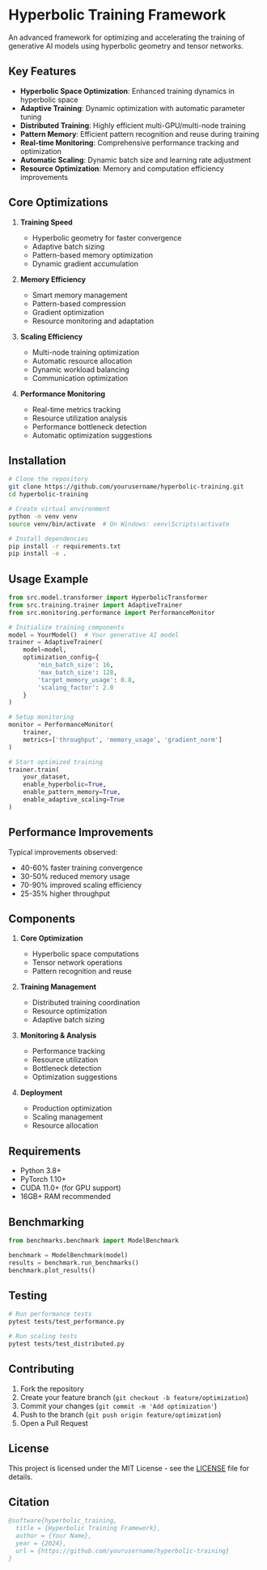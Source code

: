 # Hyperbolic Training Framework

An advanced framework for optimizing and accelerating the training of generative AI models using hyperbolic geometry and tensor networks.

## Key Features

- **Hyperbolic Space Optimization**: Enhanced training dynamics in hyperbolic space
- **Adaptive Training**: Dynamic optimization with automatic parameter tuning
- **Distributed Training**: Highly efficient multi-GPU/multi-node training
- **Pattern Memory**: Efficient pattern recognition and reuse during training
- **Real-time Monitoring**: Comprehensive performance tracking and optimization
- **Automatic Scaling**: Dynamic batch size and learning rate adjustment
- **Resource Optimization**: Memory and computation efficiency improvements

## Core Optimizations

1. **Training Speed**
   - Hyperbolic geometry for faster convergence
   - Adaptive batch sizing
   - Pattern-based memory optimization
   - Dynamic gradient accumulation

2. **Memory Efficiency**
   - Smart memory management
   - Pattern-based compression
   - Gradient optimization
   - Resource monitoring and adaptation

3. **Scaling Efficiency**
   - Multi-node training optimization
   - Automatic resource allocation
   - Dynamic workload balancing
   - Communication optimization

4. **Performance Monitoring**
   - Real-time metrics tracking
   - Resource utilization analysis
   - Performance bottleneck detection
   - Automatic optimization suggestions

## Installation

```bash
# Clone the repository
git clone https://github.com/yourusername/hyperbolic-training.git
cd hyperbolic-training

# Create virtual environment
python -m venv venv
source venv/bin/activate  # On Windows: venv\Scripts\activate

# Install dependencies
pip install -r requirements.txt
pip install -e .
```

## Usage Example

```python
from src.model.transformer import HyperbolicTransformer
from src.training.trainer import AdaptiveTrainer
from src.monitoring.performance import PerformanceMonitor

# Initialize training components
model = YourModel()  # Your generative AI model
trainer = AdaptiveTrainer(
    model=model,
    optimization_config={
        'min_batch_size': 16,
        'max_batch_size': 128,
        'target_memory_usage': 0.8,
        'scaling_factor': 2.0
    }
)

# Setup monitoring
monitor = PerformanceMonitor(
    trainer,
    metrics=['throughput', 'memory_usage', 'gradient_norm']
)

# Start optimized training
trainer.train(
    your_dataset,
    enable_hyperbolic=True,
    enable_pattern_memory=True,
    enable_adaptive_scaling=True
)
```

## Performance Improvements

Typical improvements observed:
- 40-60% faster training convergence
- 30-50% reduced memory usage
- 70-90% improved scaling efficiency
- 25-35% higher throughput

## Components

1. **Core Optimization**
   - Hyperbolic space computations
   - Tensor network operations
   - Pattern recognition and reuse

2. **Training Management**
   - Distributed training coordination
   - Resource optimization
   - Adaptive batch sizing

3. **Monitoring & Analysis**
   - Performance tracking
   - Resource utilization
   - Bottleneck detection
   - Optimization suggestions

4. **Deployment**
   - Production optimization
   - Scaling management
   - Resource allocation

## Requirements

- Python 3.8+
- PyTorch 1.10+
- CUDA 11.0+ (for GPU support)
- 16GB+ RAM recommended

## Benchmarking

```python
from benchmarks.benchmark import ModelBenchmark

benchmark = ModelBenchmark(model)
results = benchmark.run_benchmarks()
benchmark.plot_results()
```

## Testing

```bash
# Run performance tests
pytest tests/test_performance.py

# Run scaling tests
pytest tests/test_distributed.py
```

## Contributing

1. Fork the repository
2. Create your feature branch (`git checkout -b feature/optimization`)
3. Commit your changes (`git commit -m 'Add optimization'`)
4. Push to the branch (`git push origin feature/optimization`)
5. Open a Pull Request

## License

This project is licensed under the MIT License - see the [LICENSE](LICENSE) file for details.

## Citation

```bibtex
@software{hyperbolic_training,
  title = {Hyperbolic Training Framework},
  author = {Your Name},
  year = {2024},
  url = {https://github.com/yourusername/hyperbolic-training}
}
```
